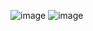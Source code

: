 ![image](https://github.com/user-attachments/assets/4809e2a1-2cc7-4238-a470-4929dc6268ee)
![image](https://github.com/user-attachments/assets/00edeecd-9dd4-4414-9c77-3371de8e5d1d)
